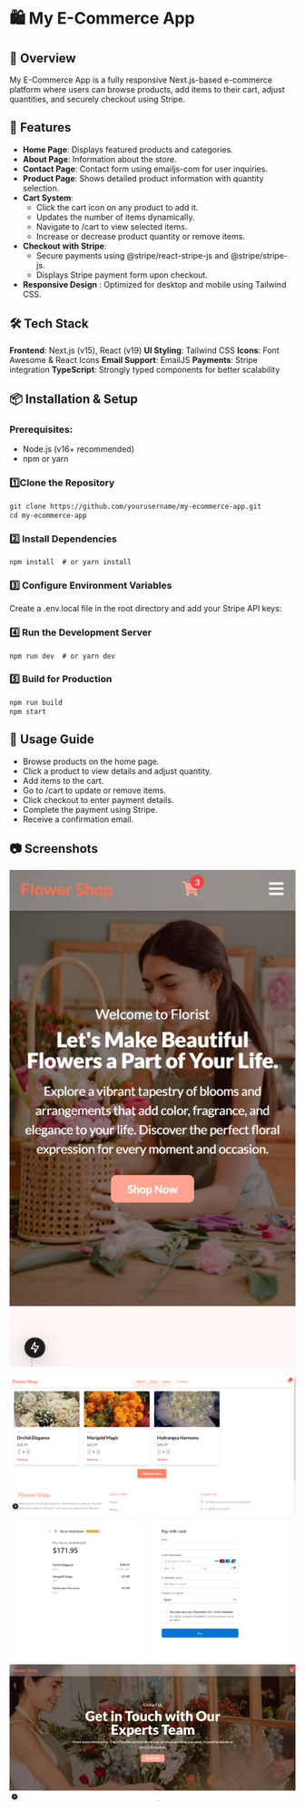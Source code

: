 # 🛍️ My E-Commerce App

## 🚀 Overview

My E-Commerce App is a fully responsive Next.js-based e-commerce platform where users can browse products, add items to their cart, adjust quantities, and securely checkout using Stripe.

## 🎯 Features

- **Home Page**: Displays featured products and categories.
- **About Page**: Information about the store.
- **Contact Page**: Contact form using emailjs-com for user inquiries.
- **Product Page**: Shows detailed product information with quantity selection.
- **Cart System**:
  - Click the cart icon on any product to add it.
  - Updates the number of items dynamically.
  - Navigate to /cart to view selected items.
  - Increase or decrease product quantity or remove items.
- **Checkout with Stripe**:
  - Secure payments using @stripe/react-stripe-js and @stripe/stripe-js.
  - Displays Stripe payment form upon checkout.
- **Responsive Design** : Optimized for desktop and mobile using Tailwind CSS.

## 🛠️ Tech Stack

**Frontend**: Next.js (v15), React (v19)
**UI Styling**: Tailwind CSS
**Icons**: Font Awesome & React Icons
**Email Support**: EmailJS
**Payments**: Stripe integration
**TypeScript**: Strongly typed components for better scalability

## 📦 Installation & Setup

### Prerequisites:

- Node.js (v16+ recommended)
- npm or yarn

### 1️⃣Clone the Repository

```
git clone https://github.com/yourusername/my-ecommerce-app.git
cd my-ecommerce-app

```

### 2️⃣ Install Dependencies

```
npm install  # or yarn install

```

### 3️⃣ Configure Environment Variables

Create a .env.local file in the root directory and add your Stripe API keys:

### 4️⃣ Run the Development Server

```
npm run dev  # or yarn dev
```

### 5️⃣ Build for Production

```
npm run build
npm start

```

## 🛒 Usage Guide

- Browse products on the home page.
- Click a product to view details and adjust quantity.
- Add items to the cart.
- Go to /cart to update or remove items.
- Click checkout to enter payment details.
- Complete the payment using Stripe.
- Receive a confirmation email.

## 📷 Screenshots

![alt text](image.png)

![alt text](image-1.png)

![alt text](image-2.png)

![alt text](image-3.png)

